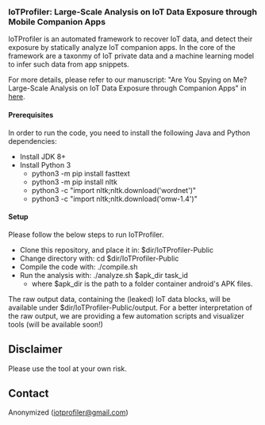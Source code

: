 ### IoTProfiler: Large-Scale Analysis on IoT Data Exposure through Mobile Companion Apps
IoTProfiler is an automated framework to recover IoT data, and detect their exposure by statically analyze IoT companion apps. In the core of the framework are a taxonmy of IoT private data and a machine learning model to infer such data from app snippets.

For more details, please refer to our manuscript: "Are You Spying on Me? Large-Scale Analysis on IoT Data Exposure through Companion Apps" in [here](https://github.com/iotprofiler/IoTProfiler-Public).

#### Prerequisites
In order to run the code, you need to install the following Java and Python dependencies:
- Install JDK 8+
- Install Python 3
  - python3 -m pip install fasttext
  - python3 -m pip install nltk
  - python3 -c "import nltk;nltk.download('wordnet')"
  - python3 -c "import nltk;nltk.download('omw-1.4')"

#### Setup
Please follow the below steps to run IoTProfiler.
- Clone this repository, and place it in: $dir/IoTProfiler-Public
- Change directory with: cd $dir/IoTProfiler-Public
- Compile the code with: ./compile.sh
- Run the analysis with: ./analyze.sh $apk_dir task_id
  - where $apk_dir is the path to a folder container android's APK files.

The raw output data, containing the (leaked) IoT data blocks, will be available under $dir/IoTProfiler-Public/output. For a better interpretation of the raw output, we are providing a few automation scripts and visualizer tools (will be available soon!)

## Disclaimer
Please use the tool at your own risk. 

## Contact
Anonymized (iotprofiler@gmail.com)
